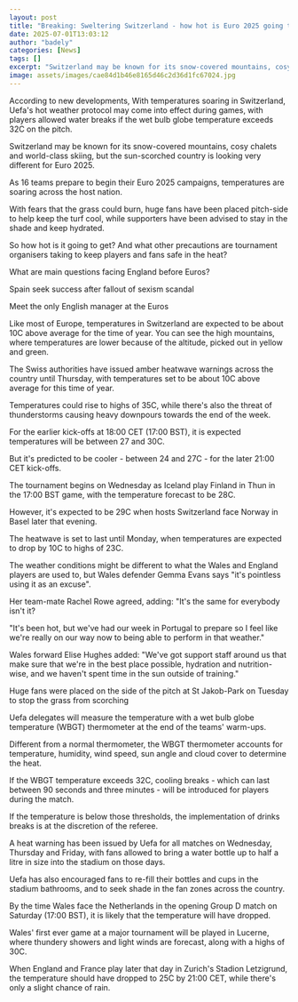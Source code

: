 ```yaml
---
layout: post
title: "Breaking: Sweltering Switzerland - how hot is Euro 2025 going to be?"
date: 2025-07-01T13:03:12
author: "badely"
categories: [News]
tags: []
excerpt: "Switzerland may be known for its snow-covered mountains, cosy chalets and world-class skiing, but the sun-scorched country is looking very different f"
image: assets/images/cae84d1b46e8165d46c2d36d1fc67024.jpg
---
```


According to new developments, With temperatures soaring in Switzerland, Uefa's hot weather protocol may come into effect during games, with players allowed water breaks if the wet bulb globe temperature exceeds 32C on the pitch.

Switzerland may be known for its snow-covered mountains, cosy chalets and world-class skiing, but the sun-scorched country is looking very different for Euro 2025.

As 16 teams prepare to begin their Euro 2025 campaigns, temperatures are soaring across the host nation.

With fears that the grass could burn, huge fans have been placed pitch-side to help keep the turf cool, while supporters have been advised to stay in the shade and keep hydrated.

So how hot is it going to get? And what other precautions are tournament organisers taking to keep players and fans safe in the heat?

What are main questions facing England before Euros?

Spain seek success after fallout of sexism scandal

Meet the only English manager at the Euros

Like most of Europe, temperatures in Switzerland are expected to be about 10C above average for the time of year. You can see the high mountains, where temperatures are lower because of the altitude, picked out in yellow and green.

The Swiss authorities have issued amber heatwave warnings across the country until Thursday, with temperatures set to be about 10C above average for this time of year.

Temperatures could rise to highs of 35C, while there's also the threat of thunderstorms causing heavy downpours towards the end of the week.

For the earlier kick-offs at 18:00 CET (17:00 BST), it is expected temperatures will be between 27 and 30C.

But it's predicted to be cooler - between 24 and 27C - for the later 21:00 CET kick-offs.

The tournament begins on Wednesday as Iceland play Finland in Thun in the 17:00 BST game, with the temperature forecast to be 28C.

However, it's expected to be 29C when hosts Switzerland face Norway in Basel later that evening.

The heatwave is set to last until Monday, when temperatures are expected to drop by 10C to highs of 23C. 

The weather conditions might be different to what the Wales and England players are used to, but Wales defender Gemma Evans says "it's pointless using it as an excuse".

Her team-mate Rachel Rowe agreed, adding: "It's the same for everybody isn't it?

"It's been hot, but we've had our week in Portugal to prepare so I feel like we're really on our way now to being able to perform in that weather."

Wales forward Elise Hughes added: "We've got support staff around us that make sure that we're in the best place possible, hydration and nutrition-wise, and we haven't spent time in the sun outside of training."

Huge fans were placed on the side of the pitch at St Jakob-Park on Tuesday to stop the grass from scorching

Uefa delegates will measure the temperature with a wet bulb globe temperature (WBGT) thermometer at the end of the teams' warm-ups.

Different from a normal thermometer, the WBGT thermometer accounts for temperature, humidity, wind speed, sun angle and cloud cover to determine the heat.

If the WBGT temperature exceeds 32C, cooling breaks - which can last between 90 seconds and three minutes - will be introduced for players during the match.

If the temperature is below those thresholds, the implementation of drinks breaks is at the discretion of the referee.

A heat warning has been issued by Uefa for all matches on Wednesday, Thursday and Friday, with fans allowed to bring a water bottle up to half a litre in size into the stadium on those days.

Uefa has also encouraged fans to re-fill their bottles and cups in the stadium bathrooms, and to seek shade in the fan zones across the country.

By the time Wales face the Netherlands in the opening Group D match on Saturday (17:00 BST), it is likely that the temperature will have dropped.

Wales' first ever game at a major tournament will be played in Lucerne, where thundery showers and light winds are forecast, along with a highs of 30C.

When England and France play later that day in Zurich's Stadion Letzigrund, the temperature should have dropped to 25C by 21:00 CET, while there's only a slight chance of rain.


